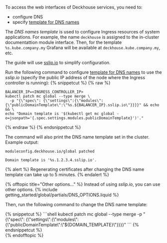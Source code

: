 <script type="text/javascript" src='{{ assets["getting-started.js"].digest_path }}'></script>
<script type="text/javascript" src='{{ assets["getting-started-access.js"].digest_path }}'></script>

To access the web interfaces of Deckhouse services, you need to:
- configure DNS
- specify [template for DNS names](../../documentation/v1/deckhouse-configure-global.html#parameters-modules-publicdomaintemplate)

The *DNS names template* is used to configure Ingress resources of system applications. For example, the name `deckhouse` is assigned to the in-cluster documentattion module interface. Then, for the template `%s.kube.company.my` Grafana will be available at `deckhouse.kube.company.my`, etc.

The guide will use [sslip.io](https://sslip.io/) to simplify configuration.

Run the following command to configure [template for DNS names](../../documentation/v1/deckhouse-configure-global.html#parameters-modules-publicdomaintemplate) to use the *sslip.io* (specify the public IP address of the node where the Ingress controller is running):
{% snippetcut %}
{% raw %}
```shell
BALANCER_IP=<INGRESS_CONTROLLER_IP> 
kubectl patch mc global --type merge \
  -p "{\"spec\": {\"settings\":{\"modules\":{\"publicDomainTemplate\":\"%s.${BALANCER_IP}.sslip.io\"}}}}" && echo && \
echo "Domain template is '$(kubectl get mc global -o=jsonpath='{.spec.settings.modules.publicDomainTemplate}')'."
```
{% endraw %}
{% endsnippetcut %}

The command will also print the DNS name template set in the cluster. Example output:
```text
moduleconfig.deckhouse.io/global patched

Domain template is '%s.1.2.3.4.sslip.io'.
```

{% alert %}
Regenerating certificates after changing the DNS name template can take up to 5 minutes.
{% endalert %}

{% offtopic title="Other options..." %}
Instead of using *sslip.io*, you can use other options.
{% include getting_started/global/partials/DNS_OPTIONS.liquid %}

Then, run the following command to change the DNS name template:
<div markdown="0">
{% snippetcut %}
```shell
kubectl patch mc global --type merge -p "{\"spec\": {\"settings\":{\"modules\":{\"publicDomainTemplate\":\"${DOMAIN_TEMPLATE}\"}}}}"
```
{% endsnippetcut %}
</div>
{% endofftopic %}
